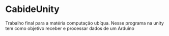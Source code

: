 # CabideUnity
Trabalho final para a matéria computação ubíqua. Nesse programa na unity tem como objetivo receber e processar dados de um Arduíno 
